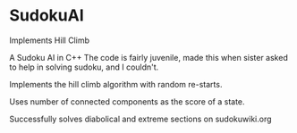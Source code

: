# SudokuAI
Implements Hill Climb


A Sudoku AI in C++
The code is fairly juvenile, made this when sister asked to help in solving sudoku, and I couldn't.

Implements the hill climb algorithm with random re-starts.

Uses number of connected components as the score of a state.

Successfully solves diabolical and extreme sections on sudokuwiki.org

